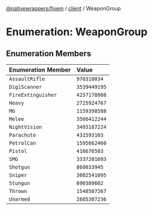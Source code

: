 [@nativewrappers/fivem](../../README.md) / [client](../README.md) / WeaponGroup

# Enumeration: WeaponGroup

## Enumeration Members

| Enumeration Member | Value |
| :------ | :------ |
| `AssaultRifle` | `970310034` |
| `DigiScanner` | `3539449195` |
| `FireExtinguisher` | `4257178988` |
| `Heavy` | `2725924767` |
| `MG` | `1159398588` |
| `Melee` | `3566412244` |
| `NightVision` | `3493187224` |
| `Parachute` | `431593103` |
| `PetrolCan` | `1595662460` |
| `Pistol` | `416676503` |
| `SMG` | `3337201093` |
| `Shotgun` | `860033945` |
| `Sniper` | `3082541095` |
| `Stungun` | `690389602` |
| `Thrown` | `1548507267` |
| `Unarmed` | `2685387236` |
